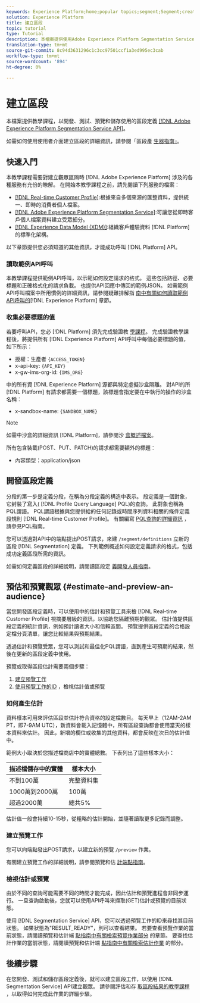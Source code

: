 ```yaml
---
keywords: Experience Platform;home;popular topics;segment;Segment;create segment;segmentation;create a segment;Segmentation Service;
solution: Experience Platform
title: 建立區段
topic: tutorial
type: Tutorial
description: 本檔案提供使用Adobe Experience Platform Segmentation Service API來開發、測試、預覽和儲存區段定義的教學課程。
translation-type: tm+mt
source-git-commit: 8c94d3631296c1c3cc97501ccf1a3ed995ec3cab
workflow-type: tm+mt
source-wordcount: '894'
ht-degree: 0%

---
```



# 建立區段

本檔案提供教學課程，以開發、測試、預覽和儲存使用的區段定義 [[!DNL Adobe Experience Platform Segmentation Service API]](../api/getting-started.md)。

如需如何使用使用者介面建立區段的詳細資訊，請參閱「區段產 [生器指南」](../ui/overview.md)。

## 快速入門

本教學課程需要對建立觀眾區隔時 [!DNL Adobe Experience Platform] 涉及的各種服務有充份的瞭解。 在開始本教學課程之前，請先閱讀下列服務的檔案：

- [[!DNL Real-time Customer Profile]](../../profile/home.md):根據來自多個來源的匯整資料，提供統一、即時的消費者個人檔案。
- [[!DNL Adobe Experience Platform Segmentation Service]](../home.md):可讓您從即時客戶個人檔案資料建立受眾細分。
- [[!DNL Experience Data Model (XDM)]](../../xdm/home.md):組織客戶體驗資料 [!DNL Platform] 的標準化架構。

以下章節提供您必須知道的其他資訊，才能成功呼叫 [!DNL Platform] API。

### 讀取範例API呼叫

本教學課程提供範例API呼叫，以示範如何設定請求的格式。 這些包括路徑、必要標題和正確格式化的請求負載。 也提供API回應中傳回的範例JSON。 如需範例API呼叫檔案中所用慣例的詳細資訊，請參閱疑難排解指 [南中有關如何讀取範例API呼叫的](../../landing/troubleshooting.md#how-do-i-format-an-api-request)[!DNL Experience Platform] 章節。

### 收集必要標題的值

若要呼叫API，您必 [!DNL Platform] 須先完成驗證教 [學課程](../../tutorials/authentication.md)。 完成驗證教學課程後，將提供所有 [!DNL Experience Platform] API呼叫中每個必要標題的值，如下所示：

- 授權：生產者 `{ACCESS_TOKEN}`
- x-api-key: `{API_KEY}`
- x-gw-ims-org-id: `{IMS_ORG}`

中的所有資 [!DNL Experience Platform] 源都與特定虛擬沙盒隔離。 對API的所 [!DNL Platform] 有請求都需要一個標題，該標題會指定要在中執行的操作的沙盒名稱：

- x-sandbox-name: `{SANDBOX_NAME}`

>[!NOTE]
>
>如需中沙盒的詳細資訊 [!DNL Platform]，請參閱沙 [盒概述檔案](../../sandboxes/home.md)。

所有包含裝載(POST、PUT、PATCH)的請求都需要額外的標題：

- 內容類型：application/json

## 開發區段定義

分段的第一步是定義分段，在稱為分段定義的構造中表示。 段定義是一個對象，它封裝了寫入( [!DNL Profile Query Language] PQL)的查詢。 此對象也稱為PQL謂語。 PQL謂語根據與您提供給的任何記錄或時間序列資料相關的條件定義段規則 [!DNL Real-time Customer Profile]。 有關編寫 [PQL查詢的詳細資訊](../pql/overview.md) ，請參見PQL指南。

您可以透過對API中的端點提出POST請求，來建 `/segment/definitions` 立新的區段 [!DNL Segmentation] 定義。 下列範例概述如何設定定義請求的格式，包括成功定義區段所需的資訊。

如需如何定義區段的詳細說明，請閱讀區段定 [義開發人員指南](../api/segment-definitions.md#create)。

## 預估和預覽觀眾 {#estimate-and-preview-an-audience}

當您開發區段定義時，可以使用中的估計和預覽工具來檢 [!DNL Real-time Customer Profile] 視摘要層級的資訊，以協助您隔離預期的觀眾。 估計值提供區段定義的統計資訊，例如預計讀者大小和信賴區間。 預覽提供區段定義的合格設定檔分頁清單，讓您比較結果與預期結果。

透過估計和預覽受眾，您可以測試和最佳化PQL謂語，直到產生可預期的結果，然後在更新的區段定義中使用。

預覽或取得區段估計需要兩個步驟：

1. [建立預覽工作](#create-a-preview-job)
2. [使用預覽工作的ID](#view-an-estimate-or-preview) ，檢視估計值或預覽

### 如何產生估計

資料樣本可用來評估區段並估計符合資格的設定檔數目。 每天早上（12AM-2AM PT，即7-9AM UTC），新資料會載入記憶體中，所有區段查詢都會使用當天的樣本資料來估計。 因此，新增的欄位或收集的其他資料，都會反映在次日的估計值中。

範例大小取決於您描述檔商店中的實體總數。 下表列出了這些樣本大小：

| 描述檔儲存中的實體 | 樣本大小 |
| ------------------------- | ----------- |
| 不到100萬 | 完整資料集 |
| 1000萬到2000萬 | 100萬 |
| 超過2000萬 | 總共5% |

估計值一般會持續10-15秒，從粗略的估計開始，並隨著讀取更多記錄而調整。

### 建立預覽工作

您可以向端點發出POST請求，以建立新的預覽 `/preview` 作業。

有關建立預覽工作的詳細說明，請參閱預覽和估 [計端點指南](../api/previews-and-estimates.md#create-preview)。

### 檢視估計或預覽

由於不同的查詢可能需要不同的時間才能完成，因此估計和預覽進程會非同步運行。 一旦查詢啟動後，您就可以使用API呼叫來擷取(GET)估計或預覽的目前狀態。

使用 [!DNL Segmentation Service] API，您可以透過預覽工作的ID來尋找其目前狀態。 如果狀態為&quot;RESULT_READY&quot;，則可以查看結果。 若要查看預覽作業的當前狀態，請閱讀預覽和估計端 [點指南中有關檢索預覽作業部分](../api/previews-and-estimates.md#get-preview) 的章節。 要查找估計作業的當前狀態，請閱讀預覽和估計端 [點指南中有關檢索估計作業](../api/previews-and-estimates.md#get-estimate) 的部分。


## 後續步驟

在您開發、測試和儲存區段定義後，就可以建立區段工作，以使用 [!DNL Segmentation Service] API建立觀眾。 請參閱評估和存 [取區段結果的教學課程](./evaluate-a-segment.md) ，以取得如何完成此作業的詳細步驟。